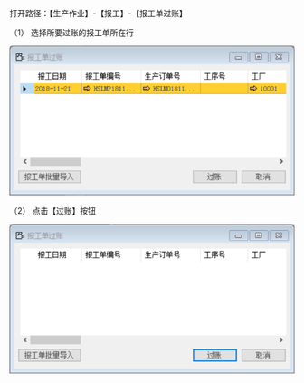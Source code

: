 打开路径：【生产作业】-【报工】-【报工单过账】

（1）   选择所要过账的报工单所在行

![1542787317(1)](BAP_QuickStart_Images/56.1.png)

（2）   点击【过账】按钮

![1542787377(1)](BAP_QuickStart_Images/56.2.png)